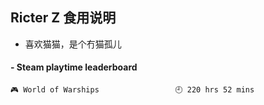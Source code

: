 ## Ricter Z 食用说明
- 喜欢猫猫，是个冇猫孤儿

<!-- steam-box start -->
#### - Steam playtime leaderboard
```text
🎮 World of Warships                 🕘 220 hrs 52 mins
```
<!-- Powered by https://github.com/YouEclipse/steam-box . -->
<!-- steam-box end -->
